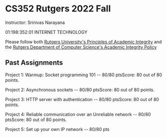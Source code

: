 # CS352 Rutgers 2022 Fall

Instructor: Srinivas Narayana

01:198:352:01 INTERNET TECHNOLOGY

Please follow both [Rutgers University's Principles of Academic Integrity](http://academicintegrity.rutgers.edu/) and the [Rutgers Department of Computer Science's Academic Integrity Policy](https://www.cs.rutgers.edu/academics/undergraduate/academic-integrity-policy)

## Past Assignments

Project 1: Warmup: Socket programming 101 -- 80/80 ptsScore: 80 out of 80 points.

Project 2: Asynchronous sockets -- 80/80 ptsScore: 80 out of 80 points.

Project 3: HTTP server with authentication -- 80/80 ptsScore: 80 out of 80 points.

Project 4: Reliable communication over an Unreliable network -- 80/80 ptsScore: 80 out of 80 points.

Project 5: Set up your own IP network -- 80/80 pts

